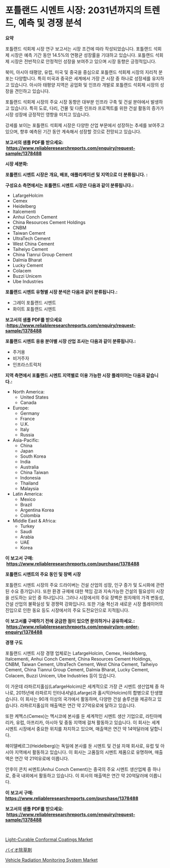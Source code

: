 <p><h1>포틀랜드 시멘트 시장: 2031년까지의 트렌드, 예측 및 경쟁 분석</h1></p><p><strong>요약</strong></p>
<p><p>포틀랜드 석회제 시장 연구 보고서는 시장 조건에 따라 작성되었습니다. 포틀랜드 석회제 시장은 예측 기간 동안 14.5%의 연평균 성장률을 기대하고 있습니다. 포틀랜드 석회제 시장은 전반적으로 안정적인 성장을 보여주고 있으며 시장 동향은 긍정적입니다.</p><p>북미, 아시아 태평양, 유럽, 미국 및 중국을 중심으로 포틀랜드 석회제 시장의 지리적 분포는 다양합니다. 특히 미국과 중국은 세계에서 가장 큰 시장 중 하나로 성장세를 유지하고 있습니다. 아시아 태평양 지역은 공업화 및 인프라 개발로 포틀랜드 석회제 시장의 성장을 견인하고 있습니다.</p><p>포틀랜드 석회제 시장의 주요 시장 동향은 대부분 인프라 구축 및 건설 분야에서 발생하고 있습니다. 특히 도로, 다리, 건물 및 다른 인프라 프로젝트를 위한 건설 활동의 증가가 시장 성장에 긍정적인 영향을 미치고 있습니다.</p><p>강세를 보이는 포틀랜드 석회제 시장은 다양한 산업 부문에서 성장하는 추세를 보여주고 있으며, 향후 예측된 기간 동안 계속해서 성장할 것으로 전망되고 있습니다.</p></p>
<p><strong>보고서의 샘플 PDF를 받으세요: &nbsp;<a href="https://www.reliableresearchreports.com/enquiry/request-sample/1378488">https://www.reliableresearchreports.com/enquiry/request-sample/1378488</a></strong></p>
<p><strong>시장 세분화:</strong></p>
<p><strong> 포틀랜드 시멘트 시장은 개요, 배포, 애플리케이션 및 지역으로 더 분류됩니다. :</strong></p>
<p><strong>구성요소 측면에서는 포틀랜드 시멘트 시장은 다음과 같이 분류됩니다.:</strong></p>
<p><ul><li>LafargeHolcim</li><li>Cemex</li><li>Heidelberg</li><li>Italcementi</li><li>Anhui Conch Cement</li><li>China Resources Cement Holdings</li><li>CNBM</li><li>Taiwan Cement</li><li>UltraTech Cement</li><li>West China Cement</li><li>Taiheiyo Cement</li><li>China Tianrui Group Cement</li><li>Dalmia Bharat</li><li>Lucky Cement</li><li>Colacem</li><li>Buzzi Unicem</li><li>Ube Industries</li></ul></p>
<p><strong> 포틀랜드 시멘트 유형별 시장 분석은 다음과 같이 분류됩니다.:</strong></p>
<p><ul><li>그레이 포틀랜드 시멘트</li><li>화이트 포틀랜드 시멘트</li></ul></p>
<p><strong>보고서의 샘플 PDF를 받으세요 :<a href="https://www.reliableresearchreports.com/enquiry/request-sample/1378488">https://www.reliableresearchreports.com/enquiry/request-sample/1378488</a></strong></p>
<p><strong> 포틀랜드 시멘트 응용 분야별 시장 산업 조사는 다음과 같이 분류됩니다.:</strong></p>
<p><ul><li>주거용</li><li>비거주자</li><li>인프라스트럭처</li></ul></p>
<p><strong>지역 측면에서 포틀랜드 시멘트 지역별로 이용 가능한 시장 플레이어는 다음과 같습니다.:</strong></p>
<p><ul>
    <li>
        North America:
        <ul>
            <li>United States</li>
            <li>Canada</li>
        </ul>
    </li>
    <li>
        Europe:
        <ul>
            <li>Germany</li>
            <li>France</li>
            <li>U.K.</li>
            <li>Italy</li>
            <li>Russia</li>
        </ul>
    </li>
    <li>
        Asia-Pacific:
        <ul>
            <li>China</li>
            <li>Japan</li>
            <li>South Korea</li>
            <li>India</li>
            <li>Australia</li>
            <li>China Taiwan</li>
            <li>Indonesia</li>
            <li>Thailand</li>
            <li>Malaysia</li>
        </ul>
    </li>
    <li>
        Latin America:
        <ul>
            <li>Mexico</li>
            <li>Brazil</li>
            <li>Argentina Korea</li>
            <li>Colombia</li>
        </ul>
    </li>
    <li>
        Middle East & Africa:
        <ul>
            <li>Turkey</li>
            <li>Saudi</li>
            <li>Arabia</li>
            <li>UAE</li>
            <li>Korea</li>
        </ul>
    </li>
    </ul></p>
<p><strong>이 보고서 구매: &nbsp;<a href="https://www.reliableresearchreports.com/purchase/1378488">https://www.reliableresearchreports.com/purchase/1378488</a></strong></p>
<p><strong>포틀랜드 시멘트의 주요 동인 및 장벽 시장</strong></p>
<p><p>포틀랜드 시멘트 시장의 주요 드라이버는 건설 산업의 성장, 인구 증가 및 도시화에 관련된 수요 증가입니다. 또한 환경 규제에 대한 책임 감과 지속가능한 건설의 필요성이 시장을 선도하는 요인 중 하나입니다. 그러나 시장에서의 주요 장벽은 원자재의 가격 변동성, 건설 산업의 불확실성 및 경쟁력 강화입니다. 또한 기술 혁신과 새로운 시장 플레이어의 진입으로 인한 동요 등도 시장에서의 주요 도전요인으로 지적됩니다.</p></p>
<p><strong>이 보고서를 구매하기 전에 궁금한 점이 있으면 문의하거나 공유하세요.: &nbsp;<a href="https://www.reliableresearchreports.com/enquiry/pre-order-enquiry/1378488">https://www.reliableresearchreports.com/enquiry/pre-order-enquiry/1378488</a></strong></p>
<p><strong>경쟁 구도</strong></p>
<p><p>포틀랜드 시멘트 시장 경쟁 업체로는 LafargeHolcim, Cemex, Heidelberg, Italcementi, Anhui Conch Cement, China Resources Cement Holdings, CNBM, Taiwan Cement, UltraTech Cement, West China Cement, Taiheiyo Cement, China Tianrui Group Cement, Dalmia Bharat, Lucky Cement, Colacem, Buzzi Unicem, Ube Industries 등이 있습니다.</p><p>이 가운데 라파르지홀심(LafargeHolcim)은 세계적으로 가장 큰 시멘트 생산업체 중 하나로, 2015년에 라파르지 인터내셔널(Lafarge)과 홀시믹(Holcim)의 합병으로 탄생했습니다. 이 회사는 90개 이상의 국가에서 활동하며, 다양한 건설 솔루션을 제공하고 있습니다. 라파르지홀심의 매출액은 연간 약 27억유로에 달하고 있습니다.</p><p>또한 케멕스(Cemex)는 멕시코에 본사를 둔 세계적인 시멘트 생산 기업으로, 라틴아메리카, 유럽, 아프리카, 아시아 및 중동 지역에 걸쳐 활동하고 있습니다. 이 회사는 세계 시멘트 시장에서 중요한 위치를 차지하고 있으며, 매출액은 연간 약 14억달러에 달합니다.</p><p>헤이델베르그(Heidelberg)는 독일에 본사를 둔 시멘트 및 건설 자재 회사로, 유럽 및 아시아 지역에서 활동하고 있습니다. 이 회사는 고품질의 시멘트 제품으로 유명하며, 매출액은 연간 약 21억유로에 이릅니다.</p><p>안후이 콘치 씨멘트(Anhui Conch Cement)는 중국의 주요 시멘트 생산업체 중 하나로, 중국 내외에서 활동하고 있습니다. 이 회사의 매출액은 연간 약 20억달러에 이릅니다.</p></p>
<p><strong>이 보고서 구매: &nbsp; <a href="https://www.reliableresearchreports.com/purchase/1378488">https://www.reliableresearchreports.com/purchase/1378488</a></strong></p>
<p><strong>보고서의 샘플 PDF를 받으세요: &nbsp;<a href="https://www.reliableresearchreports.com/enquiry/request-sample/1378488">https://www.reliableresearchreports.com/enquiry/request-sample/1378488</a></strong><strong></strong></p>
<p>&nbsp;</p>
<p><p><a href="https://github.com/Glendatilghmankmgz0rbhwpy/Market-Research-Report-List-1/blob/main/light-curable-conformal-coatings-market.md">Light-Curable Conformal Coatings Market</a></p><p><a href="https://medium.com/@harmonybogan1944/%E6%AC%A1%E3%81%AE%E6%96%87%E7%AB%A0%E3%82%92%E6%97%A5%E6%9C%AC%E8%AA%9E%E3%81%AB%E7%BF%BB%E8%A8%B3%E3%81%97%E3%81%BE%E3%81%99-%E3%83%90%E3%82%A4%E3%82%AA%E3%83%8F%E3%83%BC%E3%83%93%E3%82%B5%E3%82%A4%E3%83%89%E5%B8%82%E5%A0%B4%E5%B1%95%E6%9C%9B-%E6%A5%AD%E7%95%8C%E3%81%AE%E6%A6%82%E8%A6%81%E3%81%A8%E4%BA%88%E6%B8%AC-2024%E5%B9%B4%E3%81%8B%E3%82%892031%E5%B9%B4-28355c852a32">バイオ除草剤</a></p><p><a href="https://butternut-bug-553.notion.site/Vehicle-Radiation-Monitoring-System-Market-Furnish-Information-about-Market-Size-Market-Share-Mark-ecaea938a91e40388d81a69e09a87d64">Vehicle Radiation Monitoring System Market</a></p></p>